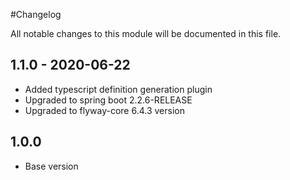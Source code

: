 #Changelog

All notable changes to this module will be documented in this file.

## 1.1.0 - 2020-06-22

- Added typescript definition generation plugin
- Upgraded to spring boot 2.2.6-RELEASE
- Upgraded to flyway-core 6.4.3 version

## 1.0.0

- Base version